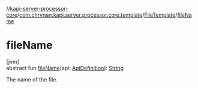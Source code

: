 //[kapi-server-processor-core](../../../index.md)/[com.chrynan.kapi.server.processor.core.template](../index.md)/[FileTemplate](index.md)/[fileName](file-name.md)

# fileName

[jvm]\
abstract fun [fileName](file-name.md)(api: [ApiDefinition](../../com.chrynan.kapi.server.processor.core.model/-api-definition/index.md)): [String](https://kotlinlang.org/api/latest/jvm/stdlib/kotlin/-string/index.html)

The name of the file.
